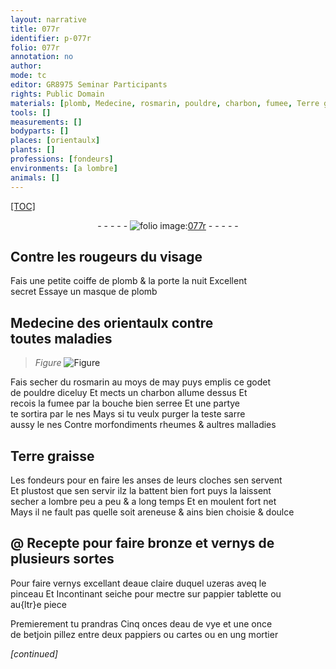 ```yaml
---
layout: narrative
title: 077r
identifier: p-077r
folio: 077r
annotation: no
author:
mode: tc
editor: GR8975 Seminar Participants
rights: Public Domain
materials: [plomb, Medecine, rosmarin, pouldre, charbon, fumee, Terre graisse, areneuse, bronze, vernys, eaue claire, pappier, eau de vye, betjoin, pappiers, cartes]
tools: []
measurements: []
bodyparts: []
places: [orientaulx]
plants: []
professions: [fondeurs]
environments: [a lombre]
animals: []
---
```


<p><a href="{{site.url}}/{{base.url}}/diplomatic/">[TOC]</a></p><div class="folio" align="center">- - - - - <a href="http://gallica.bnf.fr/ark:/12148/btv1b10500001g/f159.image" target="_blank"><img src="https://cu-mkp.github.io/2017-workshop-edition/assets/photo-icon.png" alt="folio image: " style="display:inline-block; margin-bottom:-3px;"/>077r</a> - - - - - </div>  
  

## Contre les rougeurs du visage

 
Fais une petite coiffe de <span class="m">plomb</span> & la porte la nuit Excellent<br/> secret Essaye un masque de <span class="m">plomb</span>
 
 
  

## <span class="m">Medecine</span> des <span class="pl">orientaulx</span> contre<br/> toutes maladies

 
> *Figure*
> <a href="https://drive.google.com/open?id=0B9-oNrvWdlO5ckxxXzJIeWhnMDg" target="_blank"><img src="https://cu-mkp.github.io/GR8975-edition/assets/photo-icon.png" alt="Figure" style="display:inline-block; margin-bottom:-3px;"/></a>
 
Fais secher du <span class="m">rosmarin</span> au moys de may puys emplis ce godet<br/> de <span class="m">pouldre</span> diceluy Et mects un <span class="m">charbon</span> allume dessus Et<br/> recois la <span class="m">fumee</span> par la bouche bien serree Et une partye<br/> te sortira par le nes Mays si tu veulx purger la teste sarre<br/> aussy le nes Contre morfondiments rheumes & aultres malladies
 
 
  

## <span class="m">Terre graisse</span>

 
Les <span class="pro">fondeurs</span> pour en faire les anses de leurs cloches sen servent<br/> Et plustost que sen servir ilz la battent bien fort puys la laissent<br/> secher <span class="env">a lombre</span> peu a peu & a <span class="tmp">long temps</span> Et en moulent fort net<br/> Mays il ne fault pas quelle soit <span class="m">areneuse</span> <span class="del">&</span> ains bien choisie & doulce
 
 
  

## @ Recepte pour faire <span class="m">bronze</span> et <span class="m">vernys</span> de<br/> plusieurs sortes

 
Pour faire <span class="m">vernys</span> excellant d<span class="m">eaue claire</span> duquel uzeras aveq le<br/> pinceau Et Incontinant seiche pour mectre sur <span class="m">pappier</span> tablette ou<br/> au{ltr}e piece
 
Premierement tu prandras Cinq onces d<span class="m">eau de vye</span> et une once<br/> de <span class="m">betjoin</span> pillez entre deux <span class="m">pappiers</span> ou <span class="m">cartes</span> ou en ung mortier
 
*[continued]*
 
